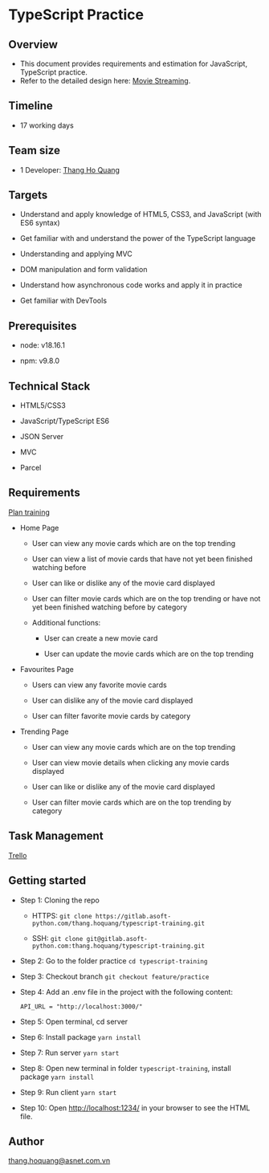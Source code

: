 # TypeScript Practice

## Overview

- This document provides requirements and estimation for JavaScript, TypeScript practice.
- Refer to the detailed design here: [Movie Streaming](<https://www.figma.com/file/SZgu2WslrNtlGFi58PJ8tH/Movie-Streaming-Web-App-UI-(Community)-(Copy)?node-id=204%3A332&mode=dev>).

## Timeline

- 17 working days

## Team size

- 1 Developer: [Thang Ho Quang](mailto:thang.hoquang@asnet.com.vn)

## Targets

- Understand and apply knowledge of HTML5, CSS3, and JavaScript (with ES6 syntax)

- Get familiar with and understand the power of the TypeScript language

- Understanding and applying MVC

- DOM manipulation and form validation

- Understand how asynchronous code works and apply it in practice

- Get familiar with DevTools

## Prerequisites

- node: v18.16.1

- npm: v9.8.0

## Technical Stack

- HTML5/CSS3

- JavaScript/TypeScript ES6

- JSON Server

- MVC

- Parcel

## Requirements

[Plan training](https://docs.google.com/document/d/1dWScri9rZZ3cINuATcL-IGf5s6j9YgM9dUL49JXziKY/edit)

- Home Page

  - User can view any movie cards which are on the top trending

  - User can view a list of movie cards that have not yet been finished watching before

  - User can like or dislike any of the movie card displayed

  - User can filter movie cards which are on the top trending or have not yet been finished watching before by category

  - Additional functions:

    - User can create a new movie card

    - User can update the movie cards which are on the top trending

- Favourites Page

  - Users can view any favorite movie cards

  - User can dislike any of the movie card displayed

  - User can filter favorite movie cards by category

- Trending Page

  - User can view any movie cards which are on the top trending

  - User can view movie details when clicking any movie cards displayed

  - User can like or dislike any of the movie card displayed

  - User can filter movie cards which are on the top trending by category

## Task Management

[Trello](https://trello.com/b/q49E7wwT/js-ts-training)

## Getting started

- Step 1: Cloning the repo

  - HTTPS: `git clone https://gitlab.asoft-python.com/thang.hoquang/typescript-training.git`

  - SSH: `git clone git@gitlab.asoft-python.com:thang.hoquang/typescript-training.git`

- Step 2: Go to the folder practice `cd typescript-training`

- Step 3: Checkout branch `git checkout feature/practice`

- Step 4: Add an .env file in the project with the following content:

  `API_URL = "http://localhost:3000/"`

- Step 5: Open terminal, cd server

- Step 6: Install package `yarn install`

- Step 7: Run server `yarn start`

- Step 8: Open new terminal in folder `typescript-training`, install package `yarn install`

- Step 9: Run client `yarn start`

- Step 10: Open <http://localhost:1234/> in your browser to see the HTML file.

## Author

[thang.hoquang@asnet.com.vn](thang.hoquang@asnet.com.vn)
